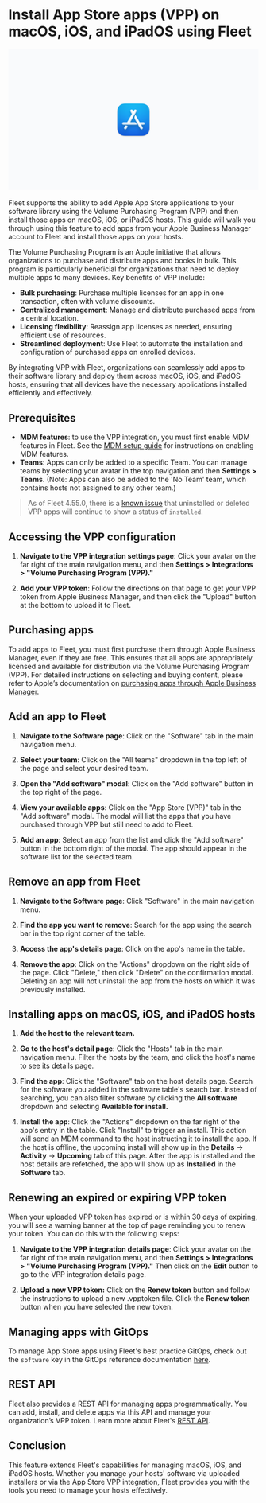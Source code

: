 # Install App Store apps (VPP) on macOS, iOS, and iPadOS using Fleet

![Install VPP apps on macOS using Fleet](../website/assets/images/articles/install-vpp-apps-on-macos-using-fleet-1600x900@2x.png)


Fleet supports the ability to add Apple App Store applications to your software library using the Volume Purchasing Program (VPP) and then install those apps on macOS, iOS, or iPadOS hosts. This guide will walk you through using this feature to add apps from your Apple Business Manager account to Fleet and install those apps on your hosts.

The Volume Purchasing Program is an Apple initiative that allows organizations to purchase and distribute apps and books in bulk. This program is particularly beneficial for organizations that need to deploy multiple apps to many devices. Key benefits of VPP include:
* **Bulk purchasing**: Purchase multiple licenses for an app in one transaction, often with volume discounts.
* **Centralized management**: Manage and distribute purchased apps from a central location.
* **Licensing flexibility**: Reassign app licenses as needed, ensuring efficient use of resources.
* **Streamlined deployment**: Use Fleet to automate the installation and configuration of purchased apps on enrolled devices.

By integrating VPP with Fleet, organizations can seamlessly add apps to their software library and deploy them across macOS, iOS, and iPadOS hosts, ensuring that all devices have the necessary applications installed efficiently and effectively.

## Prerequisites
* **MDM features**: to use the VPP integration, you must first enable MDM features in Fleet. See the [MDM setup guide](https://fleetdm.com/docs/using-fleet/mdm-setup) for instructions on enabling MDM features.
* **Teams**: Apps can only be added to a specific Team. You can manage teams by selecting your avatar in the top navigation and then **Settings > Teams**. (Note: Apps can also be added to the 'No Team' team, which contains hosts not assigned to any other team.)

> As of Fleet 4.55.0, there is a [known issue](https://github.com/fleetdm/fleet/issues/20686) that uninstalled or deleted VPP apps will continue to show a status of `installed`.

## Accessing the VPP configuration

1. **Navigate to the VPP integration settings page**: Click your avatar on the far right of the main navigation menu, and then **Settings > Integrations > "Volume Purchasing Program (VPP)."**

2. **Add your VPP token**: Follow the directions on that page to get your VPP token from Apple Business Manager, and then click the "Upload" button at the bottom to upload it to Fleet.

## Purchasing apps

To add apps to Fleet, you must first purchase them through Apple Business Manager, even if they are free. This ensures that all apps are appropriately licensed and available for distribution via the Volume Purchasing Program (VPP). For detailed instructions on selecting and buying content, please refer to Apple’s documentation on [purchasing apps through Apple Business Manager](https://support.apple.com/guide/apple-business-manager/select-and-buy-content-axmc21817890/web).

## Add an app to Fleet

1. **Navigate to the Software page**: Click on the "Software" tab in the main navigation menu.

2. **Select your team**: Click on the "All teams" dropdown in the top left of the page and select your desired team.

3. **Open the "Add software" modal**: Click on the "Add software" button in the top right of the page.

4. **View your available apps**: Click on the "App Store (VPP)" tab in the "Add software" modal. The modal will list the apps that you have purchased through VPP but still need to add to Fleet.

5. **Add an app**: Select an app from the list and click the "Add software" button in the bottom right of the modal. The app should appear in the software list for the selected team.

## Remove an app from Fleet

1. **Navigate to the Software page**: Click "Software" in the main navigation menu.

2. **Find the app you want to remove**: Search for the app using the search bar in the top right corner of the table.

3. **Access the app's details page**: Click on the app's name in the table.

4. **Remove the app**: Click on the "Actions" dropdown on the right side of the page. Click "Delete," then click "Delete" on the confirmation modal. Deleting an app will not uninstall the app from the hosts on which it was previously installed.

## Installing apps on macOS, iOS, and iPadOS hosts

1. **Add the host to the relevant team.**

2. **Go to the host's detail page**: Click the "Hosts" tab in the main navigation menu. Filter the hosts by the team, and click the host's name to see its details page.

3. **Find the app**: Click the "Software" tab on the host details page. Search for the software you added in the software table's search bar. Instead of searching, you can also filter software by clicking the **All software** dropdown and selecting **Available for install.**

4. **Install the app**: Click the "Actions" dropdown on the far right of the app's entry in the
   table. Click "Install" to trigger an install. This action will send an MDM command to the host
   instructing it to install the app. If the host is offline, the upcoming install will show up in
   the **Details** -> **Activity** -> **Upcoming** tab of this page. After the app is installed and
   the host details are refetched, the app will show up as **Installed** in the **Software** tab.

## Renewing an expired or expiring VPP token

When your uploaded VPP token has expired or is within 30 days of expiring, you will see a warning
banner at the top of page reminding you to renew your token. You can do this with the following steps:

1. **Navigate to the VPP integration details page**: Click your avatar on the far right of the main
   navigation menu, and then **Settings > Integrations > "Volume Purchasing Program (VPP)."** Then
   click on the **Edit** button to go to the VPP integration details page.

2. **Upload a new VPP token:** Click on the **Renew token** button and follow the instructions to
   upload a new .vpptoken file. Click the **Renew token** button when you have selected the new token.

## Managing apps with GitOps

To manage App Store apps using Fleet's best practice GitOps, check out the `software` key in the GitOps reference documentation [here](https://fleetdm.com/docs/using-fleet/gitops#software).

## REST API

Fleet also provides a REST API for managing apps programmatically. You can add, install, and delete apps via this API and manage your organization’s VPP token. Learn more about Fleet's [REST API](https://fleetdm.com/docs/rest-api/rest-api).

## Conclusion

This feature extends Fleet's capabilities for managing macOS, iOS, and iPadOS hosts. Whether you manage your hosts' software via uploaded installers or via the App Store VPP integration, Fleet provides you with the tools you need to manage your hosts effectively.

<meta name="articleTitle" value="Install VPP apps on macOS using Fleet">
<meta name="authorFullName" value="Jahziel Villasana-Espinoza">
<meta name="authorGitHubUsername" value="jahzielv">
<meta name="category" value="guides">
<meta name="publishedOn" value="2024-08-12">
<meta name="articleImageUrl" value="../website/assets/images/articles/install-vpp-apps-on-macos-using-fleet-1600x900@2x.png">
<meta name="description" value="This guide will walk you through installing VPP apps on macOS, iOS, and iPadOS using Fleet.">

